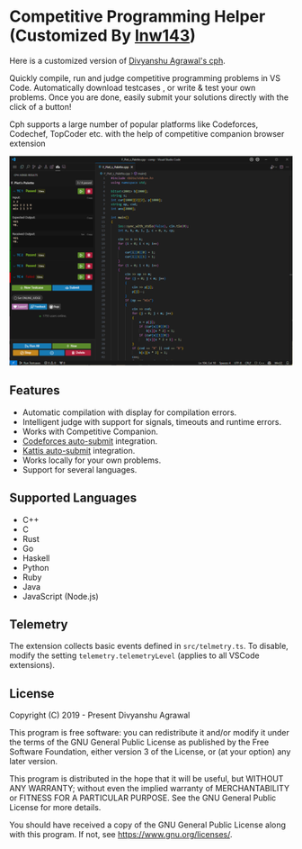 # Competitive Programming Helper (Customized By [lnw143](https://github.com/lnw143))

Here is a customized version of [Divyanshu Agrawal's cph](https://github.com/agrawal-d/cph).

Quickly compile, run and judge competitive programming problems in VS Code.
Automatically download testcases , or write & test your own problems. Once you
are done, easily submit your solutions directly with the click of a button!

Cph supports a large number of popular platforms like Codeforces, Codechef,
TopCoder etc. with the help of competitive companion browser extension

![Screenshot](screenshots/screenshot-main.png)

## Features

- Automatic compilation with display for compilation errors.
- Intelligent judge with support for signals, timeouts and runtime errors.
- Works with Competitive Companion.
- [Codeforces auto-submit](https://github.com/agrawal-d/cph-submit)
  integration.
- [Kattis auto-submit](docs/user-guide.md) integration.
- Works locally for your own problems.
- Support for several languages.

## Supported Languages

- C++
- C
- Rust
- Go
- Haskell
- Python
- Ruby
- Java
- JavaScript (Node.js)

## Telemetry

The extension collects basic events defined in `src/telmetry.ts`. To disable,
modify the setting `telemetry.telemetryLevel` (applies to all VSCode
extensions).

## License

Copyright (C) 2019 - Present Divyanshu Agrawal

This program is free software: you can redistribute it and/or modify it under
the terms of the GNU General Public License as published by the Free Software
Foundation, either version 3 of the License, or (at your option) any later
version.

This program is distributed in the hope that it will be useful, but WITHOUT ANY
WARRANTY; without even the implied warranty of MERCHANTABILITY or FITNESS FOR A
PARTICULAR PURPOSE. See the GNU General Public License for more details.

You should have received a copy of the GNU General Public License along with
this program. If not, see https://www.gnu.org/licenses/.
